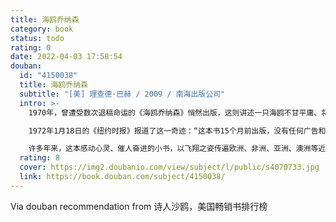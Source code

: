 ```yaml
---
title: 海鸥乔纳森
category: book
status: todo
rating: 0
date: 2022-04-03 17:58:54
douban:
  id: "4150038"
  title: 海鸥乔纳森
  subtitle: "[美] 理查德·巴赫 / 2009 / 南海出版公司"
  intro: >-
    1970年，曾遭受数次退稿命运的《海鸥乔纳森》悄然出版，这则讲述一只海鸥不甘平庸、将学习飞翔视为终生快乐的寓言，逐渐在越来越多的人中间传播，并迅速登上《纽约时报》《出版家周刊》以及各大书店畅销书排行榜第一名，无数美国读者为乔纳森的故事痴迷、感动、振奋。

    1972年1月18日的《纽约时报》报道了这一奇迹：“这本书15个月前出版，没有任何广告和宣传，如今却成为全美国最畅销的书，它就是《海鸥乔纳森》。”至1975年，销量超过905万册，首次打破《飘》的所有销售纪录，创造了美国百年销售新纪录！1992年，全球销量超过4000万册……直至今日，仍在世界各地不断重版。

    许多年来，这本感动心灵、催人奋进的小书，以飞翔之姿传遍欧洲、非洲、亚洲、澳洲等近50个国家和地区，以形形色色的语言讲述同一个“飞翔的梦想”。
  rating: 8
  cover: https://img2.doubanio.com/view/subject/l/public/s4070733.jpg
  link: https://book.douban.com/subject/4150038/
---
```


Via douban recommendation from 诗人沙鸥，美国畅销书排行榜